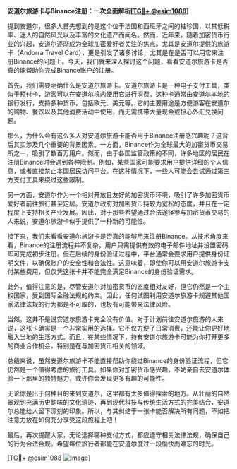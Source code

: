 **安道尔旅游卡与Binance注册：一次全面解析[[TG💪+ @esim1088](https://t.me/s/esim1088)]**

提到安道尔，很多人首先想到的是这个位于法国和西班牙之间的袖珍国，以其低税率、迷人的自然风光以及丰富的文化遗产而闻名。然而，近年来，随着加密货币行业的兴起，安道尔逐渐成为全球加密爱好者关注的焦点。尤其是安道尔提供的旅游卡（Andorra Travel Card），更是引发了诸多讨论，尤其是在是否可以用它来注册Binance的问题上。今天，我们就来深入探讨这个问题，看看安道尔旅游卡是否真的能帮助你完成Binance账户的注册。

首先，我们需要明确什么是安道尔旅游卡。安道尔旅游卡是一种电子支付工具，类似于预付卡，游客可以在安道尔境内使用它进行消费。这种卡通常由安道尔本地的银行发行，支持多种货币，包括欧元、美元等。它的主要用途是方便游客在安道尔的购物、餐饮以及其他消费活动中使用，而无需携带大量现金或担心外汇兑换问题。

那么，为什么会有这么多人对安道尔旅游卡能否用于Binance注册感兴趣呢？这背后其实涉及几个重要的背景因素。一方面，Binance作为全球最大的加密货币交易所之一，吸引了数百万用户。然而，由于各国监管政策的不同，许多地区的居民在注册Binance时会遇到各种限制。例如，某些国家可能要求用户提供详细的个人信息，或者直接禁止本国居民访问平台。在这种情况下，一些人可能会尝试通过第三方支付工具来绕过这些限制。

另一方面，安道尔作为一个相对开放且友好的加密货币环境，吸引了许多加密货币爱好者前往旅行甚至定居。安道尔政府对加密货币持较为宽松的态度，并且在一定程度上支持相关产业发展。因此，对于那些希望通过合法途径参与加密货币交易的人来说，安道尔旅游卡似乎提供了一种新的可能性。

接下来，我们来看看安道尔旅游卡是否真的能够用来注册Binance。从技术角度来看，Binance的注册流程并不复杂，用户只需提供有效的电子邮件地址并设置密码即可完成初步注册。但在后续的身份验证过程中，平台通常会要求用户提供身份证明文件，以确保账户的安全性和合法性。这意味着，即使你可以用安道尔旅游卡支付某些费用，但仅凭这张卡并不能完全满足Binance的身份验证需求。

此外，值得注意的是，尽管安道尔对加密货币的态度相对友好，但它仍然是一个主权国家，受到国际金融法规的约束。因此，任何试图利用安道尔旅游卡规避其他国家法律法规的行为都是不可取的，也极有可能带来法律风险。

当然，这并不是说安道尔旅游卡完全没有价值。对于计划前往安道尔旅游的人来说，这张卡确实是一个非常实用的选择。它不仅方便了日常消费，还能让你更好地融入当地的生活方式。而且，在某些情况下，持有安道尔旅游卡可能为你打开更多的商业合作机会，特别是在与加密货币相关的领域。

总结来说，虽然安道尔旅游卡不能直接帮助你绕过Binance的身份验证流程，但它仍然是一个值得考虑的旅行工具。如果你对加密货币感兴趣，不妨亲自去安道尔体验一下那里的独特魅力，或许你会发现更多有趣的可能性。

无论你是出于何种目的来到安道尔，这里都有太多值得探索的地方。从壮丽的自然景观到充满历史韵味的文化遗迹，再到现代科技与传统生活方式的完美结合，安道尔总能给人留下深刻的印象。所以，与其纠结于一张卡能否解决所有问题，不如把注意力放在如何充分享受这段旅程上吧！

最后，再次提醒大家，无论选择哪种支付方式，都应遵守相关法律法规，确保自己的行为合法合规。希望每位旅行者都能在安道尔度过一段愉快而难忘的时光。

[[TG💪+ @esim1088](https://t.me/s/esim1088) ![Image](https://i.postimg.cc/4NQfJmqS/Snipaste-2025-05-13-00-14-12.png)]